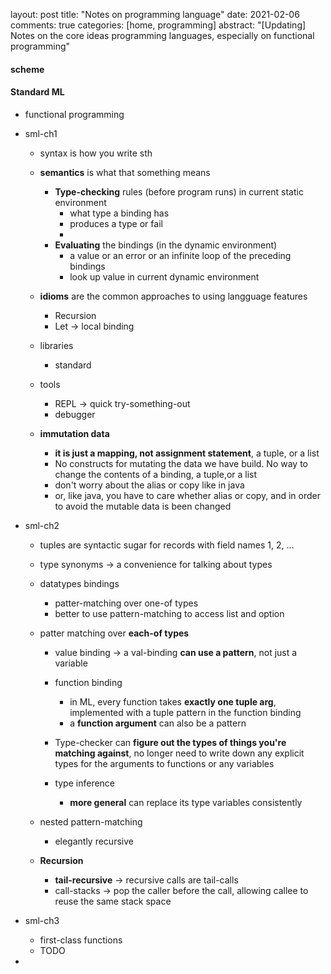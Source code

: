 layout: post
title: "Notes on programming language"
date: 2021-02-06
comments: true
categories: [home,  programming]
abstract: "[Updating] Notes on the core ideas programming languages, especially on functional programming"


#### scheme

#### Standard ML
  * functional programming

  * sml-ch1
    - syntax is how you write sth
    - **semantics** is what that something means
      + **Type-checking** rules (before program runs) in current static environment
        - what type a binding has
        - produces a type or fail
        -
      + **Evaluating** the bindings (in the dynamic environment)
        - a value or an error or an infinite loop of the preceding bindings
        - look up value in current dynamic environment

    - **idioms** are the common approaches to using langguage features
      + Recursion
      + Let -> local binding

    - libraries
      + standard

    - tools
      + REPL  -> quick try-something-out
      + debugger

    - **immutation data**
      + **it is just a mapping, not assignment statement**, a tuple, or a list
      + No constructs for mutating the data we have build. No way to change the contents of a binding, a tuple,or a list
      + don't worry about the alias or copy like in java
      + or, like java, you have to care whether alias or copy, and in order to avoid the mutable data is been changed

  * sml-ch2
    - tuples are syntactic sugar for records with field names 1, 2, ...

    - type synonyms -> a convenience for talking about types
    - datatypes bindings
      + patter-matching over one-of types
      + better to use pattern-matching to access list and option

    - patter matching over **each-of types**
      + value binding -> a val-binding **can use a pattern**, not just a variable
      + function binding
        - in ML, every function takes **exactly one tuple arg**, implemented with a tuple pattern in the function binding
        - a **function argument** can also be a pattern

      + Type-checker can **figure out the types of things you're matching against**,
      no longer need to write down any explicit types for the arguments to functions or any variables

      + type inference
        - **more general** can replace its type variables consistently

    - nested pattern-matching
      + elegantly recursive

    - **Recursion**
      + **tail-recursive** -> recursive calls are tail-calls
      + call-stacks -> pop the caller before the call, allowing callee to reuse the same stack space

  * sml-ch3
    - first-class functions
    - TODO

  *
